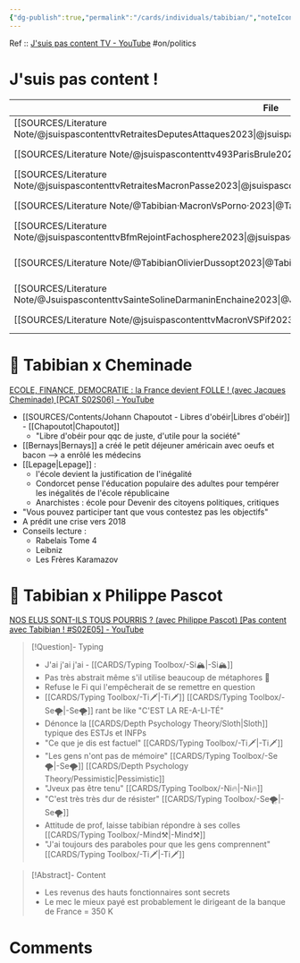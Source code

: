 ```yaml
---
{"dg-publish":true,"permalink":"/cards/individuals/tabibian/","noteIcon":"","created":"2023-02-24T17:15:32.572+01:00","updated":"2023-04-14T10:16:28.534+02:00"}
---
```


Ref :: [J'suis pas content TV - YouTube](https://www.youtube.com/@JsuispascontentTV)
#on/politics 

# J'suis pas content !
| File                                                                                                                                  | date       | Ref                                                                                                                           |
| ------------------------------------------------------------------------------------------------------------------------------------- | ---------- | ----------------------------------------------------------------------------------------------------------------------------- |
| [[SOURCES/Literature Note/@jsuispascontenttvRetraitesDeputesAttaques2023\|@jsuispascontenttvRetraitesDeputesAttaques2023]]         | 23/03/2023 | https://www.youtube.com/watch?v=dmSOku1x4nk                                                                                   |
| [[SOURCES/Literature Note/@jsuispascontenttv493ParisBrule2023\|@jsuispascontenttv493ParisBrule2023]]                               | 17/03/2023 | https://www.youtube.com/watch?v=Z1rpgTRyh3A                                                                                   |
| [[SOURCES/Literature Note/@jsuispascontenttvRetraitesMacronPasse2023\|@jsuispascontenttvRetraitesMacronPasse2023]]                 | 16/07/2023 | https://www.youtube.com/watch?v=lokVhVd6Edg                                                                                   |
| [[SOURCES/Literature Note/@Tabibian·MacronVsPorno·2023\|@Tabibian·MacronVsPorno·2023]]                                             | 14/04/2023 | https://www.youtube.com/watch?v=EvrSwGlZMuM                                                                                   |
| [[SOURCES/Literature Note/@jsuispascontenttvBfmRejointFachosphere2023\|@jsuispascontenttvBfmRejointFachosphere2023]]               | 09/02/2023 | https://www.youtube.com/watch?v=4UI-FtUROQ0                                                                                   |
| [[SOURCES/Literature Note/@TabibianOlivierDussopt2023\|@TabibianOlivierDussopt2023]]                                               | 08/02/2023 | [OLIVIER DUSSOPT FERA-T-IL UN JOUR CACA ? [J'suis pas content ! #373] - YouTube](https://www.youtube.com/watch?v=oMo0EMf5XCg) |
| [[SOURCES/Literature Note/@JsuispascontenttvSainteSolineDarmaninEnchaine2023\|@JsuispascontenttvSainteSolineDarmaninEnchaine2023]] | 01/04/2023 | https://www.youtube.com/watch?v=xatqyToY4F4                                                                                   |
| [[SOURCES/Literature Note/@jsuispascontenttvMacronVSPif2023\|@jsuispascontenttvMacronVSPif2023]]                                   | \-         | https://www.youtube.com/watch?v=1LBOz-PIK0Y                                                                                   |



# 👀 Tabibian x Cheminade
[ECOLE, FINANCE, DEMOCRATIE : la France devient FOLLE ! (avec Jacques Cheminade) [PCAT S02S06] - YouTube](https://www.youtube.com/watch?v=qqhljCsGlFA&t=4280s&pp=ygUUdGFiaWJpYW4geCBjaGVtaW5hZGU%3D)

- [[SOURCES/Contents/Johann Chapoutot - Libres d'obéir\|Libres d'obéir]] - [[Chapoutot\|Chapoutot]]  
	- "Libre d'obéir pour qqc de juste, d'utile pour la société"  
- [[Bernays\|Bernays]] a créé le petit déjeuner américain avec oeufs et bacon --> a enrôlé les médecins  
- [[Lepage\|Lepage]] :  
	- l'école devient la justification de l'inégalité  
	- Condorcet pense l'éducation populaire des adultes pour tempérer les inégalités de l'école républicaine  
	- Anarchistes : école pour Devenir des citoyens politiques, critiques  
- "Vous pouvez participer tant que vous contestez pas les objectifs"  
- A prédit une crise vers 2018  
- Conseils lecture :  
	- Rabelais Tome 4  
	- Leibniz  
	- Les Frères Karamazov

# 👀 Tabibian x Philippe Pascot 
[NOS ELUS SONT-ILS TOUS POURRIS ? (avec Philippe Pascot) [Pas content avec Tabibian ! #S02E05] - YouTube](https://www.youtube.com/watch?v=NOt3UpiZ28Y)
> [!Question]- Typing
> - J'ai j'ai j'ai - [[CARDS/Typing Toolbox/-Si🏔️\|-Si🏔️]]  
> - Pas très abstrait même s'il utilise beaucoup de métaphores 🤔  
> - Refuse le Fi qui l'empêcherait de se remettre en question  
> - [[CARDS/Typing Toolbox/-Ti🗡️\|-Ti🗡️]] [[CARDS/Typing Toolbox/-Se🌪️\|-Se🌪️]] rant be like "C'EST LA RE-A-LI-TÉ"
> - Dénonce la [[CARDS/Depth Psychology Theory/Sloth\|Sloth]] typique des ESTJs et INFPs
> - "Ce que je dis est factuel" [[CARDS/Typing Toolbox/-Ti🗡️\|-Ti🗡️]]
> - "Les gens n'ont pas de mémoire" [[CARDS/Typing Toolbox/-Se🌪️\|-Se🌪️]] [[CARDS/Depth Psychology Theory/Pessimistic\|Pessimistic]] 
> - "Jveux pas être tenu" [[CARDS/Typing Toolbox/-Ni🔥\|-Ni🔥]]
> - "C'est très très dur de résister" [[CARDS/Typing Toolbox/-Se🌪️\|-Se🌪️]] 
> - Attitude de prof, laisse tabibian répondre à ses colles [[CARDS/Typing Toolbox/-Mind⚒️\|-Mind⚒️]] 
> - "J'ai toujours des paraboles pour que les gens comprennent" [[CARDS/Typing Toolbox/-Ti🗡️\|-Ti🗡️]] 

> [!Abstract]- Content
> - Les revenus des hauts fonctionnaires sont secrets  
> - Le mec le mieux payé est probablement le dirigeant de la banque de France = 350 K  

# Comments 
<script src="https://utteranc.es/client.js"
        repo="Heart4sides/Comment_Section"
        issue-term="pathname"
        theme="gruvbox-dark"
        crossorigin="anonymous"
        async>
</script>
